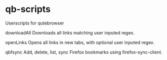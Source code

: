 # qb-scripts
Userscripts for qutebrowser

downloadAll	Downloads all links matching user inputed regex.

openLinks	Opens all links in new tabs, with optional user inputed regex.

qbfsync Add, delete, list, sync Firefox bookmarks using firefox-sync-client.
